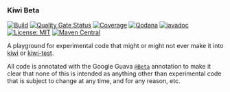 ### Kiwi Beta

[![Build](https://github.com/sleberknight/kiwi-beta/actions/workflows/maven.yml/badge.svg?branch=main)](https://github.com/sleberknight/kiwi-beta/actions/workflows/maven.yml?query=branch%3Amain)
[![Quality Gate Status](https://sonarcloud.io/api/project_badges/measure?project=sleberknight_kiwi-beta&metric=alert_status)](https://sonarcloud.io/project/overview?id=sleberknight_kiwi-beta)
[![Coverage](https://sonarcloud.io/api/project_badges/measure?project=sleberknight_kiwi-beta&metric=coverage)](https://sonarcloud.io/summary/new_code?id=sleberknight_kiwi-beta)
[![Qodana](https://github.com/sleberknight/kiwi-beta/actions/workflows/quality_qodana.yml/badge.svg)](https://github.com/sleberknight/kiwi-beta/actions/workflows/quality_qodana.yml)
[![javadoc](https://javadoc.io/badge2/org.kiwiproject/kiwi-beta/javadoc.svg)](https://javadoc.io/doc/org.kiwiproject/kiwi-beta)
[![License: MIT](https://img.shields.io/badge/License-MIT-blue.svg)](https://opensource.org/licenses/MIT)
[![Maven Central](https://img.shields.io/maven-central/v/org.kiwiproject/kiwi-beta)](https://central.sonatype.com/artifact/org.kiwiproject/kiwi-beta/)

A playground for experimental code that might or might not ever make it into [kiwi](https://github.com/kiwiproject/kiwi)
or [kiwi-test](https://github.com/kiwiproject/kiwi-test).

All code is annotated with the Google Guava [`@Beta`](https://javadoc.io/doc/com.google.guava/guava/latest/com/google/common/annotations/Beta.html) annotation to make it clear that none of this is intended as
anything other than experimental code that is subject to change at any time, and for any reason, etc.
